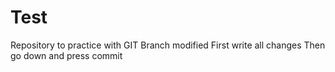 # Test
Repository to practice with GIT
Branch modified
First write all changes
Then go down and press commit
